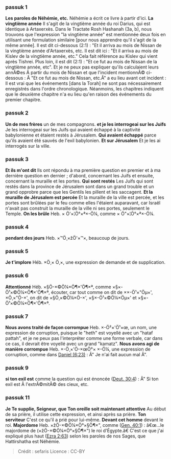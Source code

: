 
### passuk 1
<b>Les paroles de Néhémie, etc.</b> Néhémie a écrit ce livre à partir d'ici. 
<b>La vingtième année</b> Il s'agit de la vingtième année du roi Darius, qui est identique à Artaxerxès. Dans le Tractate Rosh Hashanah (3a, b), nous trouvons que l'expression "la vingtième année" est mentionnée deux fois en utilisant une formulation similaire [pour nous apprendre qu'il s'agit de la même année]. Il est dit ci-dessous (2:1) : "Et il arriva au mois de Nissan de la vingtième année d'Artaxerxès, etc. Il est dit ici : "Et il arriva au mois de Kislev de la vingtième année, etc." Cela fait référence au Kislev qui vient après Tishrei. Plus loin, il est dit (2:1) : "Et ce fut au mois de Nissan de la vingtième année, etc". Et je ne peux pas expliquer qu'ils calculaient leurs annÃ©es Ã partir du mois de Nissan et que l'incident mentionnÃ© ci-dessous : Â "Et ce fut au mois de Nissan, etc.Â" a eu lieu avant cet incident : Il est vrai que les événements [dans la Torah] ne sont pas nécessairement enregistrés dans l'ordre chronologique. Néanmoins, les chapitres indiquent que le deuxième chapitre n'a eu lieu qu'en raison des événements du premier chapitre. 

### passuk 2
<b>Un de mes frères</b> un de mes compagnons. 
<b>et je les interrogeai sur les Juifs</b> Je les interrogeai sur les Juifs qui avaient échappé à la captivité babylonienne et étaient restés à Jérusalem. 
<b>Qui avaient échappé</b> parce qu'ils avaient été sauvés de l'exil babylonien. 
<b>Et sur Jérusalem</b> Et je les ai interrogés sur la ville. 

### passuk 3
<b>Et ils m'ont dit</b> Ils ont répondu à ma première question en premier et à ma dernière question en dernier ; d'abord, concernant les Juifs et ensuite, concernant la muraille et les portes. 
<b>Qui sont restés</b> Les Juifs qui sont restés dans la province de Jérusalem sont dans un grand trouble et un grand opprobre parce que les Gentils les pillent et les saccagent. 
<b>Et la muraille de Jérusalem est percée</b> Et la muraille de la ville est percée, et les portes sont brûlées par le feu comme elles l'étaient auparavant, car Israël n'avait pas construit la muraille de la ville ni ses portes, seulement le Temple. 
<b>On les brûle</b> Heb. × Ö'×¦Ö°×ª×-Ö¼, comme × Ö"×¦Ö°×ª×-Ö¼. 

### passuk 4
<b>pendant des jours</b> Heb. ×™Ö¸×žÖ'×™×, beaucoup de jours. 

### passuk 5
<b>Je t'implore</b> Héb. ×Ö¸× Ö¸×, une expression de demande et de supplication. 

### passuk 6
<b>Attentionné</b> Héb. ×§Ö-×©Ö¼×Ö¶×'Ö¶×ª, comme ×§×-Ö¹×©Ö¼×Ö¶×'Ö¶×ª, écouter, car tout comme on dit de ××-Ö¹×"Öµ×', ×Ö¸×"Ö-×', on dit de ×§Ö¸×©Ö¼×Ö-×', ×§×-Ö¹×©Ö¼×Öµ×' et ×§×-Ö¹×©Ö¼×Ö¶×'Ö¶×ª. 

### passuk 7
<b>Nous avons traité de façon corrompue</b> Heb. ×-Ö²×'Ö¹×œ, un nom, une expression de corruption, puisque le "heth" est voyellé avec un "hataf pattah", et je ne peux pas l'interpréter comme une forme verbale, car dans ce cas, il devrait être voyellé avec un grand "kamatz". 
<b>Nous avons agi de manière corrompue</b> Heb. ×-Ö¸×'Ö-×œÖ°× ×-Ö¼, une expression de corruption, comme dans <a class="refLink" href="/Daniel.6.23" data-ref="Daniel 6:23">Daniel (6:23)</a> : Â" Je n'ai fait aucun mal Â". 

### passuk 9
<b>si ton exil est</b> comme la question qui est énoncée (<a class="refLink" href="/Deuteronomy.30.4" data-ref="Deuteronomy 30:4">Deut. 30:4</a>) : Â" Si ton exil est Ã l'extrÃ©mitÃ© des cieux, etc. 

### passuk 11
<b>Je Te supplie, Seigneur, que Ton oreille soit maintenant attentive</b> Au début de sa prière, il utilise cette expression, et ainsi après sa prière. 
<b>Ton serviteur</b> C'est ce qu'il a prié pour lui-même. 
<b>Devant cet homme</b> devant le roi. 
<b>Majordome</b> Heb. ×žÖ-×©Ö¼×Ö°×§Ö¶×", comme (<a class="refLink" href="/Genèse.40.1" data-ref="Genèse 40:1">Gen. 40:1</a>) : â€œ...le majordome de (×žÖ-×©Ö¼×Ö°×§Ö¶×") le roi d'Égypte.â€ C'est ce que j'ai expliqué plus haut (<a class="refLink" href="/Ezra.2.63" data-ref="Ezra 2:63">Ezra 2:63</a>) selon les paroles de nos Sages, que Hattirshatha est Néhémie. 

>Crédit : sefaris
>Licence : CC-BY